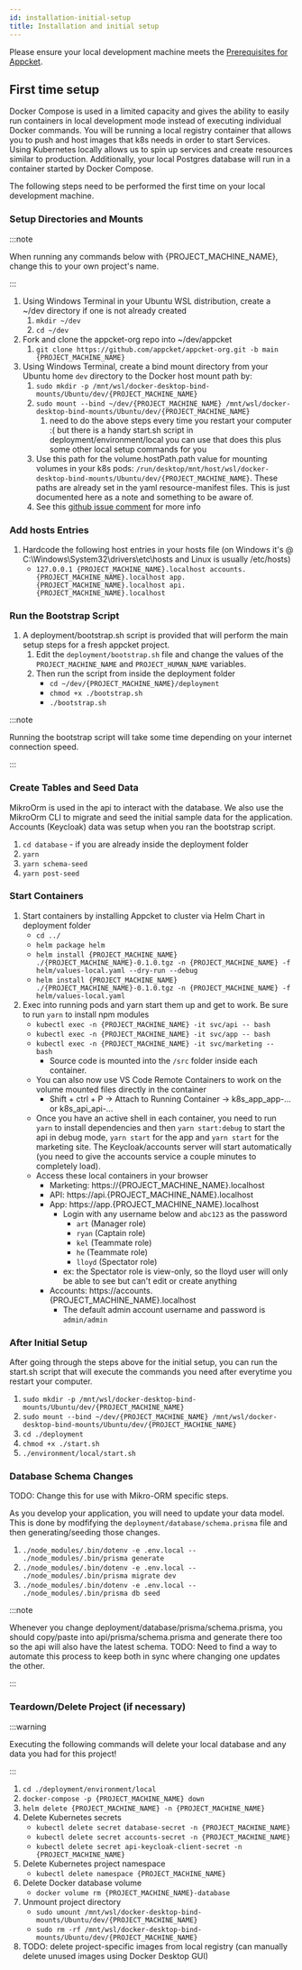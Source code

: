 ```yaml
---
id: installation-initial-setup
title: Installation and initial setup
---
```


Please ensure your local development machine meets the [Prerequisites for Appcket](./prerequisites).

## First time setup

Docker Compose is used in a limited capacity and gives the ability to easily run containers in local development mode instead of executing individual Docker commands.
You will be running a local registry container that allows you to push and host images that k8s needs in order to start Services.
Using Kubernetes locally allows us to spin up services and create resources similar to production. Additionally, your local Postgres database will run in a container started by Docker Compose.

The following steps need to be performed the first time on your local development machine.

### Setup Directories and Mounts

:::note

When running any commands below with {PROJECT_MACHINE_NAME}, change this to your own project's name.

:::

1. Using Windows Terminal in your Ubuntu WSL distribution, create a ~/dev directory if one is not already created
    1. `mkdir ~/dev`
    1. `cd ~/dev`
1. Fork and clone the appcket-org repo into ~/dev/appcket
    1. `git clone https://github.com/appcket/appcket-org.git -b main {PROJECT_MACHINE_NAME}`
1. Using Windows Terminal, create a bind mount directory from your Ubuntu home `dev` directory to the Docker host mount path by:
    1. `sudo mkdir -p /mnt/wsl/docker-desktop-bind-mounts/Ubuntu/dev/{PROJECT_MACHINE_NAME}`
    1. `sudo mount --bind ~/dev/{PROJECT_MACHINE_NAME} /mnt/wsl/docker-desktop-bind-mounts/Ubuntu/dev/{PROJECT_MACHINE_NAME}`
        1. need to do the above steps every time you restart your computer :( but there is a handy start.sh script in deployment/environment/local you can use that does this plus some other local setup commands for you
    1. Use this path for the volume.hostPath.path value for mounting volumes in your k8s pods: `/run/desktop/mnt/host/wsl/docker-desktop-bind-mounts/Ubuntu/dev/{PROJECT_MACHINE_NAME}`. These paths are already set in the yaml resource-manifest files. This is just documented here as a note and something to be aware of.
    1. See this [github issue comment](https://github.com/docker/for-win/issues/7023#issuecomment-640142404) for more info

### Add hosts Entries

1. Hardcode the following host entries in your hosts file (on Windows it's @ C:\Windows\System32\drivers\etc\hosts and Linux is usually /etc/hosts)
    * `127.0.0.1 {PROJECT_MACHINE_NAME}.localhost accounts.{PROJECT_MACHINE_NAME}.localhost app.{PROJECT_MACHINE_NAME}.localhost api.{PROJECT_MACHINE_NAME}.localhost`

### Run the Bootstrap Script

1. A deployment/bootstrap.sh script is provided that will perform the main setup steps for a fresh appcket project.
    1. Edit the `deployment/bootstrap.sh` file and change the values of the `PROJECT_MACHINE_NAME` and `PROJECT_HUMAN_NAME` variables.
    1. Then run the script from inside the deployment folder
        * `cd ~/dev/{PROJECT_MACHINE_NAME}/deployment`
        * `chmod +x ./bootstrap.sh`
        * `./bootstrap.sh`

:::note

Running the bootstrap script will take some time depending on your internet connection speed.

:::

### Create Tables and Seed Data

MikroOrm is used in the api to interact with the database. We also use the MikroOrm CLI to migrate and seed the initial sample data for the application. Accounts (Keycloak) data was setup when you ran the bootstrap script.

1. `cd database` - if you are already inside the deployment folder
1. `yarn`
1. `yarn schema-seed`
1. `yarn post-seed`

### Start Containers

1. Start containers by installing Appcket to cluster via Helm Chart in deployment folder
    * `cd ../`
    * `helm package helm`
    * `helm install {PROJECT_MACHINE_NAME} ./{PROJECT_MACHINE_NAME}-0.1.0.tgz -n {PROJECT_MACHINE_NAME} -f helm/values-local.yaml --dry-run --debug`
    * `helm install {PROJECT_MACHINE_NAME} ./{PROJECT_MACHINE_NAME}-0.1.0.tgz -n {PROJECT_MACHINE_NAME} -f helm/values-local.yaml`
1. Exec into running pods and yarn start them up and get to work. Be sure to run `yarn` to install npm modules
    * `kubectl exec -n {PROJECT_MACHINE_NAME} -it svc/api -- bash`
    * `kubectl exec -n {PROJECT_MACHINE_NAME} -it svc/app -- bash`
    * `kubectl exec -n {PROJECT_MACHINE_NAME} -it svc/marketing -- bash`
        * Source code is mounted into the `/src` folder inside each container.
    * You can also now use VS Code Remote Containers to work on the volume mounted files directly in the container
        * Shift + ctrl + P -> Attach to Running Container -> k8s_app_app-... or k8s_api_api-...
    * Once you have an active shell in each container, you need to run `yarn` to install dependencies and then `yarn start:debug` to start the api in debug mode, `yarn start` for the app and `yarn start` for the marketing site. The Keycloak/accounts server will start automatically (you need to give the accounts service a couple minutes to completely load).
    * Access these local containers in your browser
        * Marketing: https://{PROJECT_MACHINE_NAME}.localhost
        * API: https://api.{PROJECT_MACHINE_NAME}.localhost
        * App: https://app.{PROJECT_MACHINE_NAME}.localhost
            * Login with any username below and `abc123` as the password
                * `art` (Manager role)
                * `ryan` (Captain role)
                * `kel` (Teammate role)
                * `he` (Teammate role)
                * `lloyd` (Spectator role)
            * ex: the Spectator role is view-only, so the lloyd user will only be able to see but can't edit or create anything
        * Accounts: https://accounts.{PROJECT_MACHINE_NAME}.localhost
            * The default admin account username and password is `admin/admin`

### After Initial Setup

After going through the steps above for the initial setup, you can run the start.sh script that will execute the commands you need after everytime you restart your computer.

1. `sudo mkdir -p /mnt/wsl/docker-desktop-bind-mounts/Ubuntu/dev/{PROJECT_MACHINE_NAME}`
1. `sudo mount --bind ~/dev/{PROJECT_MACHINE_NAME} /mnt/wsl/docker-desktop-bind-mounts/Ubuntu/dev/{PROJECT_MACHINE_NAME}`
1. `cd ./deployment`
1. `chmod +x ./start.sh`
1. `./environment/local/start.sh`

### Database Schema Changes

TODO: Change this for use with Mikro-ORM specific steps.

As you develop your application, you will need to update your data model. This is done by modfifying the `deployment/database/schema.prisma` file and then generating/seeding those changes.

1. `./node_modules/.bin/dotenv -e .env.local -- ./node_modules/.bin/prisma generate`
1. `./node_modules/.bin/dotenv -e .env.local -- ./node_modules/.bin/prisma migrate dev`
1. `./node_modules/.bin/dotenv -e .env.local -- ./node_modules/.bin/prisma db seed`

:::note

Whenever you change deployment/database/prisma/schema.prisma, you should copy/paste into api/prisma/schema.prisma and generate there too so the api will also have the latest schema. TODO: Need to find a way to automate this process to keep both in sync where changing one updates the other.

:::

### Teardown/Delete Project (if necessary)

:::warning

Executing the following commands will delete your local database and any data you had for this project!

:::

1. `cd ./deployment/environment/local`
1. `docker-compose -p {PROJECT_MACHINE_NAME} down`
1. `helm delete {PROJECT_MACHINE_NAME} -n {PROJECT_MACHINE_NAME}`
1. Delete Kubernetes secrets
    * `kubectl delete secret database-secret -n {PROJECT_MACHINE_NAME}`
    * `kubectl delete secret accounts-secret -n {PROJECT_MACHINE_NAME}`
    * `kubectl delete secret api-keycloak-client-secret -n {PROJECT_MACHINE_NAME}`
1. Delete Kubernetes project namespace
    * `kubectl delete namespace {PROJECT_MACHINE_NAME}`
1. Delete Docker database volume
    * `docker volume rm {PROJECT_MACHINE_NAME}-database`
1. Unmount project directory
    * `sudo umount /mnt/wsl/docker-desktop-bind-mounts/Ubuntu/dev/{PROJECT_MACHINE_NAME}`
    * `sudo rm -rf /mnt/wsl/docker-desktop-bind-mounts/Ubuntu/dev/{PROJECT_MACHINE_NAME}`
1. TODO: delete project-specific images from local registry (can manually delete unused images using Docker Desktop GUI)
